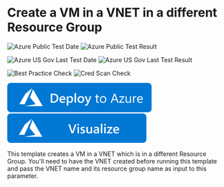 # Create a VM in a VNET in a different Resource Group

![Azure Public Test Date](https://azurequickstartsservice.blob.core.windows.net/badges/201-vm-different-rg-vnet/PublicLastTestDate.svg)
![Azure Public Test Result](https://azurequickstartsservice.blob.core.windows.net/badges/201-vm-different-rg-vnet/PublicDeployment.svg)

![Azure US Gov Last Test Date](https://azurequickstartsservice.blob.core.windows.net/badges/201-vm-different-rg-vnet/FairfaxLastTestDate.svg)
![Azure US Gov Last Test Result](https://azurequickstartsservice.blob.core.windows.net/badges/201-vm-different-rg-vnet/FairfaxDeployment.svg)

![Best Practice Check](https://azurequickstartsservice.blob.core.windows.net/badges/201-vm-different-rg-vnet/BestPracticeResult.svg)
![Cred Scan Check](https://azurequickstartsservice.blob.core.windows.net/badges/201-vm-different-rg-vnet/CredScanResult.svg)

[![Deploy To Azure](https://raw.githubusercontent.com/Azure/azure-quickstart-templates/master/1-CONTRIBUTION-GUIDE/images/deploytoazure.svg?sanitize=true)](https://portal.azure.com/#create/Microsoft.Template/uri/https%3A%2F%2Fraw.githubusercontent.com%2FAzure%2Fazure-quickstart-templates%2Fmaster%2F201-vm-different-rg-vnet%2Fazuredeploy.json)  [![Visualize](https://raw.githubusercontent.com/Azure/azure-quickstart-templates/master/1-CONTRIBUTION-GUIDE/images/visualizebutton.svg?sanitize=true)](http://armviz.io/#/?load=https%3A%2F%2Fraw.githubusercontent.com%2FAzure%2Fazure-quickstart-templates%2Fmaster%2F201-vm-different-rg-vnet%2Fazuredeploy.json)

This template creates a VM in a VNET which is in a different Resource Group. You'll need to have the VNET created before running this template and pass the VNET name and its resource group name as input to this parameter.


